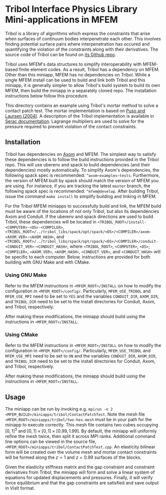 # Tribol Interface Physics Library Mini-applications in MFEM

Tribol is a library of algorithms which express the constraints that arise when
surfaces of continuum bodies interpenetrate each other.  This involves finding
potential surface pairs where interpenetration has occured and quantifying the
violation of the constraints along with their derivatives.  The source code of
Tribol can be found on [its Github repo](https://github.com/LLNL/Tribol).

Tribol uses MFEM's data structures to simplify interoperability with MFEM-based
finite element codes.  As a result, Tribol has a dependency on MFEM.  Other than
this miniapp, MFEM has no dependencies on Tribol.  While a single MFEM install
can be used to build and link both Tribol and this miniapp, it is generally
simpler to allow Tribol's build system to build its own MFEM, then build the
miniapp in a separately cloned repo. The installation instructions below follow
this procedure.

This directory contains an example using Tribol's mortar method to solve a
contact patch test.  The mortar implementation is based on [Puso and Laursen
(2004)](https://doi.org/10.1016/j.cma.2003.10.010).  A description of the Tribol
implementation is available in [Serac
documentation](https://serac.readthedocs.io/en/latest/sphinx/theory_reference/solid.html#contact-mechanics).
Lagrange multipliers are used to solve for the pressure required to prevent
violation of the contact constraints.

## Installation

Tribol has dependencies on [Axom](https://github.com/LLNL/axom) and MFEM.  The
simplest way to satisfy these dependencies is to follow the build instructions
provided in the Tribol repo.  This will use uberenv and spack to build
dependencies (and their dependencies) mostly automatically.  To simplify Axom's
dependencies, the following spack spec is recommended: `^axom~examples~tests`.
Furthermore, the version of MFEM built by spack should match the version of MFEM
you are using.  For instance, if you are tracking the latest `master` branch,
the following spack spec is recommended: `^mfem@develop`.  After building
Tribol, issue the command `make install` to simplify building and linking in
MFEM.

For the Tribol MFEM miniapps to successfully build and link, the MFEM build must
be aware of the locations of not only Tribol, but also its dependencies Axom and
Conduit. If the uberenv and spack directions are used to build Tribol, these
dependencies will be located in
`<TRIBOL_ROOT>/install-<COMPUTER>-<OS>-<COMPILER>`,
`<TRIBOL_ROOT>/../tribol_libs/spack/opt/spack/<OS>/<COMPILER>/axom-<AXOM_VER>-<AXOM_HASH>`,
and
`<TRIBOL_ROOT>/../tribol_libs/spack/opt/spack/<OS>/<COMPILER>/conduit-<CONDUIT_VER>-<CONDUIT_HASH>`,
where `<TRIBOL_ROOT>`, `<COMPUTER>`, `<OS>`, `<COMPILER>`, `<AXOM_VER>`,
`<AXOM_HASH>`, `<CONDUIT_VER>`, and `<CONDUIT_HASH>` will be specific to each
computer. Below, instructions are provided for both building with GNU Make and
with CMake.

### Using GNU Make

Refer to the MFEM instructions in `<MFEM_ROOT>/INSTALL` on how to modify the
configuration in `<MFEM_ROOT>/config/`. Particularly, `MFEM_USE_TRIBOL` and
`MFEM_USE_MPI` need to be set to `YES` and the variables `CONDUIT_DIR`,
`AXOM_DIR`, and `TRIBOL_DIR` need to be set to the install directories for
Conduit, Axom, and Tribol, respectively.

After making these modifications, the miniapp should build using the
instructions in `<MFEM_ROOT>/INSTALL`.

### Using CMake

Refer to the MFEM instructions in `<MFEM_ROOT>/INSTALL` on how to modify the
configuration in `<MFEM_ROOT>/config/`. Particularly, `MFEM_USE_TRIBOL` and
`MFEM_USE_MPI` need to be set to `ON` and the variables `CONDUIT_DIR`,
`AXOM_DIR`, and `TRIBOL_DIR` need to be set to the install directories for
Conduit, Axom, and Tribol, respectively.

After making these modifications, the miniapp should build using the
instructions in `<MFEM_ROOT>/INSTALL`.

## Usage

The miniapp can be run by invoking e.g. `mpirun -n 2
<MFEM_BUILD>/miniapps/tribol/ContactPatchTest`. Note the mesh file
`<MFEM_ROOT>/miniapps/tribol/two-hex.mesh` must be in your path for the miniapp
to execute correctly. This mesh file contains two cubes occupying $[0,1]^3$ and
$[0,1] \times [0,1] \times [0.99,1.99]$. By default, the miniapp will uniformly
refine the mesh twice, then split it across MPI ranks. Additional command line
options can be viewed in the source file,
`<MFEM_ROOT>/miniapps/tribol/ContactPatchTest.cpp`. An elasticity bilinear form
will be created over the volume mesh and mortar contact constraints will be
formed along the $z=1$ and $z=0.99$ surfaces of the blocks.

Given the elasticity stiffness matrix and the gap constraint and constraint
derivatives from Tribol, the miniapp will form and solve a linear system of
equations for updated displacements and pressures. Finally, it will verify force
equilibrium and that the gap constraints are satisfied and save output in VisIt
format.